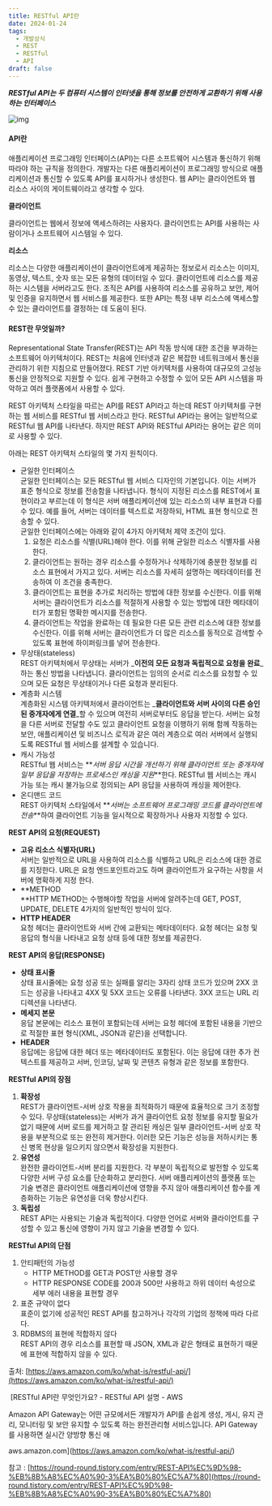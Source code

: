 ```yaml
---
title: RESTful API란
date: 2024-01-24
tags:
  - 개발상식
  - REST
  - RESTful
  - API
draft: false
---
```

_**RESTful API는 두 컴퓨터 시스템이 인터넷을 통해 정보를 안전하게 교환하기 위해 사용하는 인터페이스**_

![img](https://img1.daumcdn.net/thumb/R1280x0/?scode=mtistory2&fname=https%3A%2F%2Fblog.kakaocdn.net%2Fdna%2FchLAHM%2FbtsDLqVax1L%2FAAAAAAAAAAAAAAAAAAAAAMPGIHIiKGiuZUWLaN0YLv1H4W9JgpseLXcHiIfwgVq5%2Fimg.png%3Fcredential%3DyqXZFxpELC7KVnFOS48ylbz2pIh7yKj8%26expires%3D1756652399%26allow_ip%3D%26allow_referer%3D%26signature%3DkIDwIOnJBsKc642aJujhhKTZHNE%253D)

#### **API란**

애플리케이션 프로그래밍 인터페이스(API)는 다른 소프트웨어 시스템과 통신하기 위해 따라야 하는 규칙을 정의한다. 개발자는 다른 애플리케이션이 프로그래밍 방식으로 애플리케이션과 통신할 수 있도록 API를 표시하거나 생성한다. 웹 API는 클라이언트와 웹 리소스 사이의 게이트웨이라고 생각할 수 있다.

**클라이언트**

클라이언트는 웹에서 정보에 액세스하려는 사용자다. 클라이언트는 API를 사용하는 사람이거나 소프트웨어 시스템일 수 있다.

**리소스**

리소스는 다양한 애플리케이션이 클라이언트에게 제공하는 정보로서 리소스는 이미지, 동영상, 텍스트, 숫자 또는 모든 유형의 데이터일 수 있다. 클라이언트에 리소스를 제공하는 시스템을 서버라고도 한다. 조직은 API를 사용하여 리소스를 공유하고 보안, 제어 및 인증을 유지하면서 웹 서비스를 제공한다. 또한 API는 특정 내부 리소스에 액세스할 수 있는 클라이언트를 결정하는 데 도움이 된다.

#### **REST란 무엇일까?**

Representational State Transfer(REST)는 API 작동 방식에 대한 조건을 부과하는 소프트웨어 아키텍처이다. REST는 처음에 인터넷과 같은 복잡한 네트워크에서 통신을 관리하기 위한 지침으로 만들어졌다. REST 기반 아키텍처를 사용하여 대규모의 고성능 통신을 안정적으로 지원할 수 있다. 쉽게 구현하고 수정할 수 있어 모든 API 시스템을 파악하고 여러 플랫폼에서 사용할 수 있다.

REST 아키텍처 스타일을 따르는 API를 REST API라고 하는데 REST 아키텍처를 구현하는 웹 서비스를 RESTful 웹 서비스라고 한다. RESTful API라는 용어는 일반적으로 RESTful 웹 API를 나타낸다. 하지만 REST API와 RESTful API라는 용어는 같은 의미로 사용할 수 있다.

아래는 REST 아키텍처 스타일의 몇 가지 원칙이다.

-   균일한 인터페이스  
    균일한 인터페이스는 모든 RESTful 웹 서비스 디자인의 기본입니다. 이는 서버가 표준 형식으로 정보를 전송함을 나타냅니다. 형식이 지정된 리소스를 REST에서 표현이라고 부르는데 이 형식은 서버 애플리케이션에 있는 리소스의 내부 표현과 다를 수 있다. 예를 들어, 서버는 데이터를 텍스트로 저장하되, HTML 표현 형식으로 전송할 수 있다.  
    균일한 인터페이스에는 아래와 같이 4가지 아키텍처 제약 조건이 있다.  
    1.  요청은 리소스를 식별(URL)해야 한다. 이를 위해 균일한 리소스 식별자를 사용한다.
    2.  클라이언트는 원하는 경우 리소스를 수정하거나 삭제하기에 충분한 정보를 리소스 표현에서 가지고 있다. 서버는 리소스를 자세히 설명하는 메타데이터를 전송하여 이 조건을 충족한다.
    3.  클라이언트는 표현을 추가로 처리하는 방법에 대한 정보를 수신한다. 이를 위해 서버는 클라이언트가 리소스를 적절하게 사용할 수 있는 방법에 대한 메타데이터가 포함된 명확한 메시지를 전송한다.
    4.  클라이언트는 작업을 완료하는 데 필요한 다른 모든 관련 리소스에 대한 정보를 수신한다. 이를 위해 서버는 클라이언트가 더 많은 리소스를 동적으로 검색할 수 있도록 표현에 하이퍼링크를 넣어 전송한다.
-   무상태(stateless)  
    REST 아키텍처에서 무상태는 서버가 _**이전의 모든 요청과 독립적으로 요청을 완료**_하는 통신 방법을 나타냅니다. 클라이언트는 임의의 순서로 리소스를 요청할 수 있으며 모든 요청은 무상태이거나 다른 요청과 분리된다.
-   계층화 시스템  
    계층화된 시스템 아키텍처에서 클라이언트는 _**클라이언트와 서버 사이의 다른 승인된 중개자에게 연결**_할 수 있으며 여전히 서버로부터도 응답을 받는다. 서버는 요청을 다른 서버로 전달할 수도 있고 클라이언트 요청을 이행하기 위해 함께 작동하는 보안, 애플리케이션 및 비즈니스 로직과 같은 여러 계층으로 여러 서버에서 실행되도록 RESTful 웹 서비스를 설계할 수 있습니다.
-   캐시 가능성  
    RESTful 웹 서비스는 **_서버 응답 시간을 개선하기 위해 클라이언트 또는 중개자에 일부 응답을 저장하는 프로세스인 캐싱을 지원_**한다. RESTful 웹 서비스는 캐시 가능 또는 캐시 불가능으로 정의되는 API 응답을 사용하여 캐싱을 제어한다.
-   온디맨드 코드  
    REST 아키텍처 스타일에서 **_서버는 소프트웨어 프로그래밍 코드를 클라이언트에 전송_**하여 클라이언트 기능을 일시적으로 확장하거나 사용자 지정할 수 있다.

**REST API의 요청(REQUEST)**

-   **고유 리소스 식별자(URL)**  
    서버는 일반적으로 URL을 사용하여 리소스를 식별하고 URL은 리소스에 대한 경로를 지정한다. URL은 요청 엔드포인트라고도 하며 클라이언트가 요구하는 사항을 서버에 명확하게 지정 한다.
-   **METHOD  
    **HTTP METHOD는 수행해야할 작업을 서버에 알려주는데 GET, POST, UPDATE, DELETE 4가지의 일반적인 방식이 있다.
-   **HTTP HEADER**  
    요청 헤더는 클라이언트와 서버 간에 교환되는 메타데이터다. 요청 헤더는 요청 및 응답의 형식을 나타내고 요청 상태 등에 대한 정보를 제공한다.

**REST API의 응답(RESPONSE)**

-   **상태 표시줄**  
    상태 표시줄에는 요청 성공 또는 실패를 알리는 3자리 상태 코드가 있으며 2XX 코드는 성공을 나타내고 4XX 및 5XX 코드는 오류를 나타낸다. 3XX 코드는 URL 리디렉션을 나타낸다.
-   **메세지 본문**  
    응답 본문에는 리소스 표현이 포함되는데 서버는 요청 헤더에 포함된 내용을 기반으로 적절한 표현 형식(XML, JSON과 같은)을 선택합니다.
-   **HEADER**  
    응답에는 응답에 대한 헤더 또는 메타데이터도 포함된다. 이는 응답에 대한 추가 컨텍스트를 제공하고 서버, 인코딩, 날짜 및 콘텐츠 유형과 같은 정보를 포함한다.

**RESTful API의 장점**

1.  **확장성**  
    REST가 클라이언트-서버 상호 작용을 최적화하기 때문에 효율적으로 크기 조정할 수 있다. 무상태(stateless)는 서버가 과거 클라이언트 요청 정보를 유지할 필요가 없기 때문에 서버 로드를 제거하고 잘 관리된 캐싱은 일부 클라이언트-서버 상호 작용을 부분적으로 또는 완전히 제거한다. 이러한 모든 기능은 성능을 저하시키는 통신 병목 현상을 일으키지 않으면서 확장성을 지원한다.
2.  **유연성**  
    완전한 클라이언트-서버 분리를 지원한다. 각 부분이 독립적으로 발전할 수 있도록 다양한 서버 구성 요소를 단순화하고 분리한다. 서버 애플리케이션의 플랫폼 또는 기술 변경은 클라이언트 애플리케이션에 영향을 주지 않아 애플리케이션 함수를 계층화하는 기능은 유연성을 더욱 향상시킨다.
3.  **독립성**  
    REST API는 사용되는 기술과 독립적이다. 다양한 언어로 서버와 클라이언트를 구성할 수 있고 통신에 영향이 가지 않고 기술을 변경할 수 있다.

**RESTful API의 단점**

1.  안티패턴의 가능성
    -   HTTP METHOD를 GET과 POST만 사용할 경우
    -   HTTP RESPONSE CODE를 200과 500만 사용하고 하위 데이터 속성으로 세부 에러 내용을 표현할 경우
2.  표준 규약이 없다  
    표준이 없기에 성공적인 REST API를 참고하거나 각각의 기업의 정책에 따라 다르다.
3.  RDBMS의 표현에 적합하지 않다  
    REST API의 경우 리소스를 표현할 때 JSON, XML과 같은 형태로 표현하기 때문에 표현에 적합하지 않을 수 있다.

출처: [https://aws.amazon.com/ko/what-is/restful-api/](https://aws.amazon.com/ko/what-is/restful-api/)

 [RESTful API란 무엇인가요? - RESTful API 설명 - AWS

Amazon API Gateway는 어떤 규모에서든 개발자가 API를 손쉽게 생성, 게시, 유지 관리, 모니터링 및 보안 유지할 수 있도록 하는 완전관리형 서비스입니다. API Gateway를 사용하면 실시간 양방향 통신 애

aws.amazon.com](https://aws.amazon.com/ko/what-is/restful-api/)

참고 : [https://round-round.tistory.com/entry/REST-API%EC%9D%98-%EB%8B%A8%EC%A0%90-3%EA%B0%80%EC%A7%80](https://round-round.tistory.com/entry/REST-API%EC%9D%98-%EB%8B%A8%EC%A0%90-3%EA%B0%80%EC%A7%80)